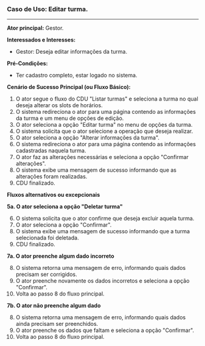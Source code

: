 ### Caso de Uso: Editar turma.
---
**Ator principal:** Gestor.

**Interessados e Interesses:**
- Gestor: Deseja editar informações da turma.

**Pré-Condições:**
- Ter cadastro completo, estar logado no sistema.

**Cenário de Sucesso Principal (ou Fluxo Básico):**

1. O ator segue o fluxo do CDU "Listar turmas" e seleciona a turma no qual deseja alterar os slots de horários.
2. O sistema redireciona o ator para uma página contendo as informações da turma e um menu de opções de edição.
3. O ator seleciona a opção "Editar turma" no menu de opções da turma.
4. O sistema solicita que o ator selecione a operação que deseja realizar.
5. O ator seleciona a opção "Alterar informações da turma".
6. O sistema redireciona o ator para uma página contendo as informações cadastradas naquela turma.
7. O ator faz as alterações necessárias e seleciona a opção "Confirmar alterações".
8. O sistema exibe uma mensagem de sucesso informando que as alterações foram realizadas.
9. CDU finalizado.

**Fluxos alternativos ou excepcionais**

**5a. O ator seleciona a opção "Deletar turma"**

6. O sistema solicita que o ator confirme que deseja excluir aquela turma.
7. O ator seleciona a opção "Confirmar".
8. O sistema exibe uma mensagem de sucesso informando que a turma selecionada foi deletada.
9. CDU finalizado.

**7a. O ator preenche algum dado incorreto**

8. O sistema retorna uma mensagem de erro, informando quais dados precisam ser corrigidos.
9. O ator preenche novamente os dados incorretos e seleciona a opção "Confirmar".
10. Volta ao passo 8 do fluxo principal.

**7b. O ator não preenche algum dado**

8. O sistema retorna uma mensagem de erro, informando quais dados ainda precisam ser preenchidos.
9. O ator preenche os dados que faltam e seleciona a opção "Confirmar".
10. Volta ao passo 8 do fluxo principal.